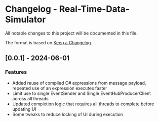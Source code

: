 # Changelog - Real-Time-Data-Simulator

All notable changes to this project will be documented in this file.

The format is based on [Keep a Changelog](https://keepachangelog.com/en/1.0.0/).

## [0.0.1] - 2024-06-01
### Features
* Added reuse of compiled C# expressions from message payload, repeated use of an expression executes faster
* Limit use to single EventSender and Single EventHubProducerClient across all threads
* Updated completion logic that requires all threads to complete before updating UI
* Some tweaks to reduce locking of UI during execution